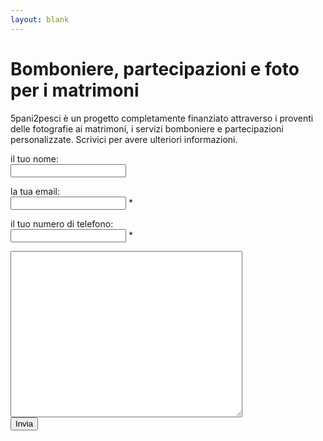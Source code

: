 ```yaml
---
layout: blank
---
```


# Bomboniere, partecipazioni e foto per i matrimoni

5pani2pesci è un progetto completamente finanziato attraverso i proventi delle fotografie ai matrimoni, i servizi bomboniere e partecipazioni personalizzate. Scrivici per avere ulteriori informazioni.

<form name="scrivici" action="http://getsimpleform.com/messages?form_api_token=2c08cc2897d1de77157533ef2f2b76be" onsubmit="return validateForm()" method="post">
<input type='hidden' name='redirect_to' value='http://5p2p.it/confirmation.html' />
	<p>il tuo nome: <br><input type="text"  name="nome"/></p>
	<p>la tua email: <br><input type="text" name="email"/> *</p>
	<p>il tuo numero di telefono: <br><input type="text" name="telefono"/> *</p>
    <textarea style="display:block; margin-top:1em; font-size: 0.8em" rows='20' cols='50' type='text' name='messaggio'> </textarea>
    <input type='submit' value='Invia' />
</form>	